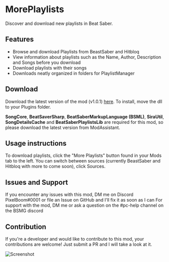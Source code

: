 # MorePlaylists
Discover and download new playlists in Beat Saber.

## Features
- Browse and download Playlists from BeastSaber and Hitbloq
- View information about playlists such as the Name, Author, Description and Songs before you download
- Download playlists with their songs
- Downloads neatly organized in folders for PlaylistManager

## Download
Download the latest version of the mod (v1.0.1) [here](https://github.com/rithik-b/MorePlaylists/releases/tag/1.0.1 "here").
To install, move the dll to your Plugins folder.

**SongCore**, **BeatSaverSharp**, **BeatSaberMarkupLanguage (BSML)**, **SiraUtil**, **SongDetailsCache** and **BeatSaberPlaylistsLib** are required for this mod, so please download the latest version from ModAssistant.

## Usage instructions
To download playlists, click the "More Playlists" button found in your Mods tab to the left. You can switch between sources (currently BeastSaber and Hitbloq with more to come soon), click Sources.

## Issues and Support
If you encounter any issues with this mod, DM me on Discord PixelBoom#0001 or file an Issue on GitHub and I'll fix it as soon as I can For support with the mod, DM me or ask a question on the #pc-help channel on the BSMG discord

## Contribution
If you're a developer and would like to contribute to this mod, your contributions are welcome! Just submit a PR and I will take a look at it.

![Screenshot](https://i.imgur.com/gpuaa1o.png)
